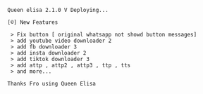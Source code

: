     
    Queen elisa 2.1.0 V Deploying...
    
    [©] New Features
    
     > Fix button [ original whatsapp not showd button messages]
     > add youtube video downloader 2
     > add fb downloader 3
     > add insta downloader 2
     > add tiktok downloader 3
     > add attp , attp2 , attp3 , ttp , tts 
     > and more...
    
   
   
   
   
   ```Thanks Fro using Queen Elisa```
